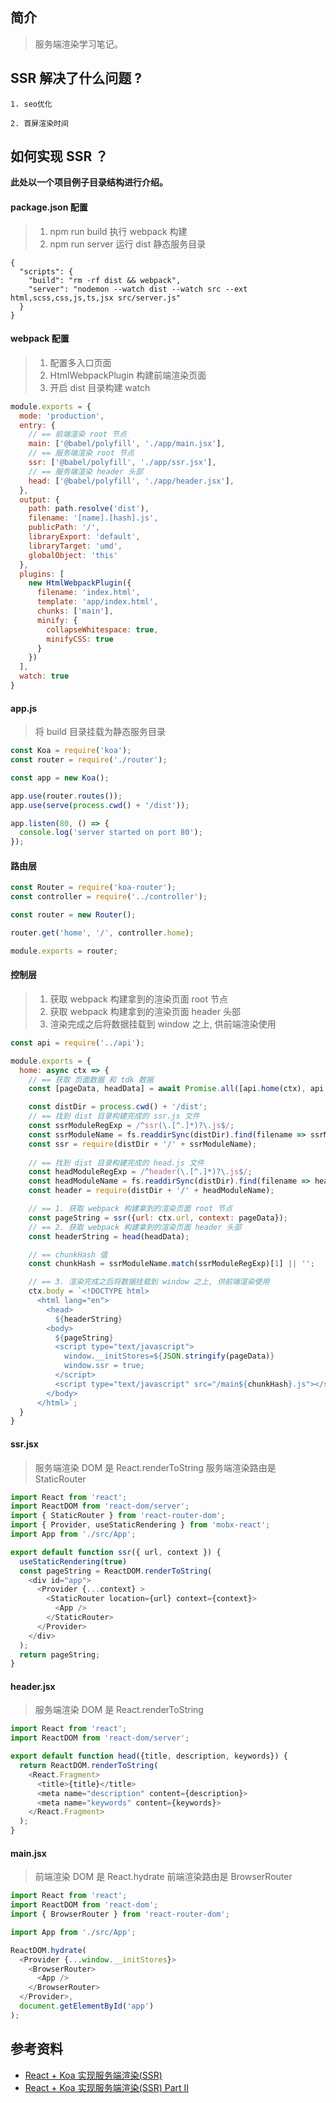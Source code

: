## 简介

> 服务端渲染学习笔记。

## SSR 解决了什么问题 ?

```text
1. seo优化

2. 首屏渲染时间
```

## 如何实现 SSR ？

**此处以一个项目例子目录结构进行介绍。**

#### package.json 配置

> 1. npm run build 执行 webpack 构建
> 2. npm run server 运行 dist 静态服务目录

```
{
  "scripts": {
    "build": "rm -rf dist && webpack",
    "server": "nodemon --watch dist --watch src --ext html,scss,css,js,ts,jsx src/server.js"
  }
}
```

#### webpack 配置

> 1. 配置多入口页面
> 2. HtmlWebpackPlugin 构建前端渲染页面
> 3. 开启 dist 目录构建 watch

```javascript
module.exports = {
  mode: 'production',
  entry: {
    // == 前端渲染 root 节点
    main: ['@babel/polyfill', './app/main.jsx'],
    // == 服务端渲染 root 节点
    ssr: ['@babel/polyfill', './app/ssr.jsx'],
    // == 服务端渲染 header 头部
    head: ['@babel/polyfill', './app/header.jsx'],
  },
  output: {
    path: path.resolve('dist'),
    filename: '[name].[hash].js',
    publicPath: '/',
    libraryExport: 'default',
    libraryTarget: 'umd',
    globalObject: 'this'
  },
  plugins: [
    new HtmlWebpackPlugin({
      filename: 'index.html',
      template: 'app/index.html',
      chunks: ['main'],
      minify: {
        collapseWhitespace: true,
        minifyCSS: true
      }
    })
  ],
  watch: true
}
```

#### app.js

> 将 build 目录挂载为静态服务目录

```javascript
const Koa = require('koa');
const router = require('./router');

const app = new Koa();

app.use(router.routes());
app.use(serve(process.cwd() + '/dist'));

app.listen(80, () => {
  console.log('server started on port 80');
});
```

#### 路由层

```javascript
const Router = require('koa-router');
const controller = require('../controller');

const router = new Router();

router.get('home', '/', controller.home);

module.exports = router;
```

#### 控制层

> 1. 获取 webpack 构建拿到的渲染页面 root 节点
> 2. 获取 webpack 构建拿到的渲染页面 header 头部
> 3. 渲染完成之后将数据挂载到 window 之上, 供前端渲染使用

```javascript
const api = require('../api');

module.exports = {
  home: async ctx => {
    // == 获取 页面数据 和 tdk 数据
    const [pageData, headData] = await Promise.all([api.home(ctx), api.headers(ctx)]);

    const distDir = process.cwd() + '/dist';
    // == 找到 dist 目录构建完成的 ssr.js 文件
    const ssrModuleRegExp = /^ssr(\.[^.]*)?\.js$/;
    const ssrModuleName = fs.readdirSync(distDir).find(filename => ssrModuleRegExp.test(filename));
    const ssr = require(distDir + '/' + ssrModuleName);
    
    // == 找到 dist 目录构建完成的 head.js 文件
    const headModuleRegExp = /^header(\.[^.]*)?\.js$/;
    const headModuleName = fs.readdirSync(distDir).find(filename => headModuleRegExp.test(filename));
    const header = require(distDir + '/' + headModuleName);

    // == 1. 获取 webpack 构建拿到的渲染页面 root 节点
    const pageString = ssr({url: ctx.url, context: pageData});
    // == 2. 获取 webpack 构建拿到的渲染页面 header 头部
    const headerString = head(headData);

    // == chunkHash 值
    const chunkHash = ssrModuleName.match(ssrModuleRegExp)[1] || '';

    // == 3. 渲染完成之后将数据挂载到 window 之上, 供前端渲染使用
    ctx.body = `<!DOCTYPE html>
      <html lang="en">
        <head>
          ${headerString}
        <body>
          ${pageString}
          <script type="text/javascript">
            window.__initStores=${JSON.stringify(pageData)}
            window.ssr = true;
          </script>
          <script type="text/javascript" src="/main${chunkHash}.js"></script>
        </body>
      </html>`;
  }
}
```

#### ssr.jsx

> 服务端渲染 DOM 是 React.renderToString
> 服务端渲染路由是 StaticRouter

```javascript
import React from 'react';
import ReactDOM from 'react-dom/server';
import { StaticRouter } from 'react-router-dom';
import { Provider, useStaticRendering } from 'mobx-react';
import App from './src/App';

export default function ssr({ url, context }) {
  useStaticRendering(true)
  const pageString = ReactDOM.renderToString(
    <div id="app">
      <Provider {...context} >
        <StaticRouter location={url} context={context}>
          <App />
        </StaticRouter>
      </Provider>
    </div>
  );
  return pageString;
}
```

#### header.jsx

> 服务端渲染 DOM 是 React.renderToString

```javascript
import React from 'react';
import ReactDOM from 'react-dom/server';

export default function head({title, description, keywords}) {
  return ReactDOM.renderToString(
    <React.Fragment>
      <title>{title}</title>
      <meta name="description" content={description}>
      <meta name="keywords" content={keywords}>
    </React.Fragment>
  );
}
```

#### main.jsx

> 前端渲染 DOM 是 React.hydrate
> 前端渲染路由是 BrowserRouter

```javascript
import React from 'react';
import ReactDOM from 'react-dom';
import { BrowserRouter } from 'react-router-dom';

import App from './src/App';

ReactDOM.hydrate(
  <Provider {...window.__initStores}>
    <BrowserRouter>
      <App />
    </BrowserRouter>
  </Provider>,
  document.getElementById('app')
);
```

## 参考资料

- [React + Koa 实现服务端渲染(SSR)](https://juejin.cn/post/6844903608501141512)
- [React + Koa 实现服务端渲染(SSR) Part II](https://juejin.cn/post/6844903782787088392)
